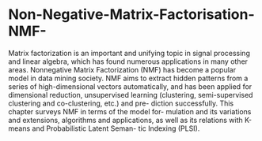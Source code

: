 # Non-Negative-Matrix-Factorisation-NMF-
Matrix factorization is an important and unifying topic in signal processing and linear algebra,
which has found numerous applications in many other areas. 
     Nonnegative Matrix Factorization (NMF)
has become a popular model in data mining society. NMF aims to extract
hidden patterns from a series of high-dimensional vectors automatically,
and has been applied for dimensional reduction, unsupervised learning
(clustering, semi-supervised clustering and co-clustering, etc.) and pre-
diction successfully. This chapter surveys NMF in terms of the model for-
mulation and its variations and extensions, algorithms and applications,
as well as its relations with K-means and Probabilistic Latent Seman-
tic Indexing (PLSI).
